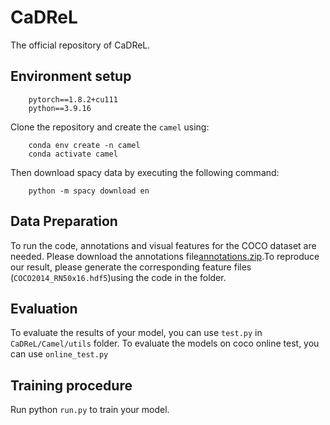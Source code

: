 # CaDReL
The official repository of CaDReL.
## Environment setup
        pytorch==1.8.2+cu111
        python==3.9.16

Clone the repository and create the `camel` using:

        conda env create -n camel
        conda activate camel
    

Then download spacy data by executing the following command:

        python -m spacy download en

## Data Preparation
To run the code, annotations and visual features for the COCO dataset are needed. Please download the annotations file[annotations.zip](https://pan.baidu.com/s/17ik-2OZGFaQ5-AzCCWkL9w).To reproduce our result, please generate the corresponding feature files (`COCO2014_RN50x16.hdf5`)using the code in the folder.

## Evaluation
To evaluate the results of your model, you can use `test.py` in `CaDReL/Camel/utils` folder.
To evaluate the models on coco online test, you can use `online_test.py`

## Training procedure
Run python `run.py` to train your model.

